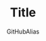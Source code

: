 ---
title: Title
titleSuffix: Azure Example Scenarios
description: Description
author: GitHubAlias
ms.date: 04/01/2020
ms.topic: example-scenario
ms.service: architecture-center
ms.subservice: example-scenarios
ms.custom:
- fcp
---